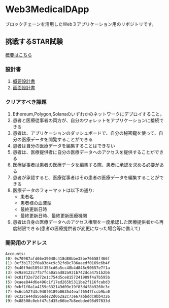 # Web3MedicalDApp
ブロックチェーンを活用したWeb３アプリケーション用のリポジトリです。

## 挑戦するSTAR試験
 <a href="https://unchain-shiftbase.notion.site/2-Distributed-medical-database-Japanese-18540901b8114aa787e7ec3aa30d5602">概要はこちら</a>

### 設計書
 1. <a href="./docs/design.md">概要設計書</a>
 2. <a href="./docs/page.md">画面設計書</a>

### クリアすべき課題

1. Ethereum,Polygon,Solanaのいずれかのネットワークにデプロイすること。
2. 患者と医療従事者の両方が、自分のウォレットをアプリケーションに接続できる
3. 患者は、アプリケーションのダッシュボードで、自分の秘密鍵を使って、自分の医療データを閲覧することができる
4. 患者は自分の医療データを編集することはできない
5. 患者は、医療提供者に自分の医療データへのアクセスを提供することができる
6. 医療従事者は患者の医療データを編集する際、患者に承認を求める必要がある
7. 患者が承認すると、医療従事者はその患者の医療データを編集することができる
8. 医療データのフォーマットは以下の通り:
    - 患者名
    - 患者様の血液型
    - 最終更新日時
    - 最終更新日時、最終更新医療機関
9. 患者は自身の医療データへのアクセス権限を一度承認した医療提供者から再度制限できる(患者の医療提供者が変更になった場合等に備えて)

### 開発用のアドレス

```cmd
Accounts:
(0) 0x70987afd66e39048c418d80bbe35be76658f466f
(1) 0xf3b1722f0a83d4c9c32fd8c786aaedf0169c6b4f
(2) 0x40f9dd1894f353cd6a5cc48b4d848c90657e7f1a
(3) 0x9a9122c7f57fca0a5ad82a931b742dca4751b2b6
(4) 0x81f32e72d72e1c754d5ce8157241989f4a7b595b
(5) 0xaee844d6e496c1f17ed265b5311be2f116fcabd3
(6) 0xbf1f0a1a4159c632149d09e19f83d4f8b9260c3c
(7) 0x6cb527d3c940f0189b0635d4eaff6547fccb9ba0
(8) 0x32ce44da56ade22d062a2c73e67abbddc9bb4326
(9) 0x88508c0ebf47c5d35e86be7b8eebded98d97833d
```